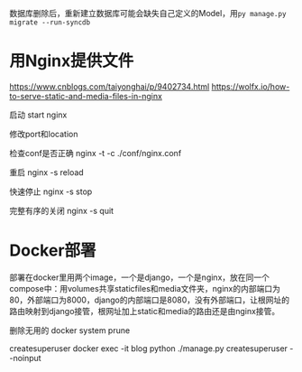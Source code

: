数据库删除后，重新建立数据库可能会缺失自己定义的Model，用`py manage.py migrate --run-syncdb`

# 用Nginx提供文件

https://www.cnblogs.com/taiyonghai/p/9402734.html
https://wolfx.io/how-to-serve-static-and-media-files-in-nginx

启动
start nginx

修改port和location

检查conf是否正确
nginx -t -c ./conf/nginx.conf

重启
nginx -s reload

快速停止
nginx -s stop

完整有序的关闭
nginx -s quit

# Docker部署

部署在docker里用两个image，一个是django，一个是nginx，放在同一个compose中：用volumes共享staticfiles和media文件夹，nginx的内部端口为80，外部端口为8000，django的内部端口是8080，没有外部端口，让根网址的路由映射到django接管，根网址加上static和media的路由还是由nginx接管。

删除无用的
docker system prune

createsuperuser
docker exec -it blog python ./manage.py createsuperuser --noinput